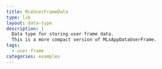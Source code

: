 ```yaml
---
title: MceUserFrameData
type: lib
layout: data-type
description: |
  Data type for storing user frame data.
  This is a more compact version of MLxAppDataUserFrame.
tags:
  - user frame
categories: examples
---
```

